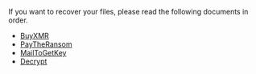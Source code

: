
If you want to recover your files, please read the following documents in order.
* [BuyXMR](./BuyXMR.md)
* [PayTheRansom](./PayTheRansom.md)
* [MailToGetKey](./MailToGetKey.md)
* [Decrypt](./Decrypt.md)

